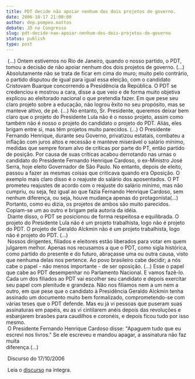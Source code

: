 ```yaml
---
title: PDT decide não apoiar nenhum dos dois projetos de governo.
date: 2006-10-17 21:00:00
author: dep.pompeo.mattos
debate: JD no Congresso
slug: pdt-decide-nao-apoiar-nenhum-dos-dois-projetos-de-governo
status: publish 
type: post
---
```


 (...) Ontem estivemos no Rio de Janeiro, quando o nosso partido, o PDT, tomou a decisão de não apoiar nenhum dos dois projetos de governo. (...) Absolutamente não se trata de ficar em cima do muro; muito pelo contrário, o partido disputou de igual para igual essa eleição, com o candidato Cristovam Buarque concorrendo a Presidência da República. O PDT se credenciou e mostrou a cara, disse a que veio e de forma muito objetiva explicou ao eleitorado nacional o que pretendia fazer. Em que pese seu claro projeto sobre a educação, não logrou êxito no seu propósito, mas se manteve altivo, de pé. (...) No entanto, Sr. Presidente, queremos deixar bem claro que o projeto do Presidente Lula não é o nosso projeto, assim como também não é nosso o projeto do candidato o projeto do PDT. Aliás, eles brigam entre si, mas têm projetos muito parecidos. (...) O Presidente Fernando Henrique, durante seu Governo, privatizou estatais, combateu a inflação com juros altos e recessão e manteve miserável o salário mínimo, medidas que sempre foram alvo de críticas por parte do PT, então partido de posição. Por causa de suas críticas acabou derrotando nas urnas o candidato do Presidente Fernando Henrique Cardoso, o ex-Ministro José Serra, hoje eleito Governador de São Paulo. No entanto, depois de eleito, passou a fazer as mesmas coisas que criticava quando era Oposição. O exemplo mais claro disso é o reajuste do salário dos aposentados. O PT prometeu reajustes de acordo com o reajuste do salário mínimo, mas não cumpriu, ou seja, fez igual ao que fazia Fernando Henrique Cardoso, sem nenhum diferença, ou seja, houve mudança apenas do protagonista(...) Portanto, como eu dizia, os projetos de ambos são muito parecidos. Copiam-se um ao outro e brigam pela autoria da idéia.   
 Diante disso, o PDT se posicionou de forma respeitosa e equilibrada. O projeto do Presidente Lula não é um projeto trabalhista, logo não é projeto do PDT. O projeto de Geraldo Alckmin não é um projeto trabalhista, logo não é projeto do PDT. (...)   
 Nossos dirigentes, filiados e eleitores estão liberados para votar em quem julgarem melhor. Apenas nos recusamos a que o PDT, como sigla histórica, como partido do presente e do futuro, abraçasse uma ou outra causa, visto que nenhuma delas nos pertence. Ao povo brasileiro cabe decidir; a nós cabe o papel - não menos importante - de ser oposição. (...) Esse o papel que cabe ao PDT desempenhar no Parlamento Nacional. E vamos fazê-lo. Cada um dos filiados ao PDT vai escolher seu candidato e depois exercitar seu papel com plenitude e grandeza. Não nos filiamos nem a um nem a outro, em que pese que o candidato à Presidência Geraldo Alckmin tenha assinado um documento muito bem formalizado, comprometendo-se com várias teses que o PDT defende. Mas eu já vi pessoas que puseram suas assinaturas em papéis, eu as vi cintilarem anéis depois das revoluções e esbanjarem brasões para caudilhos e coronéis, e depois ficou tudo por isso mesmo.   
 O Presidente Fernando Henrique Cardoso disse: "Apaguem tudo que eu escrevi nos livros." Se ele escreveu e mandou apagar, a assinatura não faz muita  
diferença.(...)   
  
 Discurso do 17/10/2006  
  
 Leia o [discurso](http://www.camara.gov.br/internet/plenario/notas/ordinari/v171006.pdf) na íntegra.  
  

